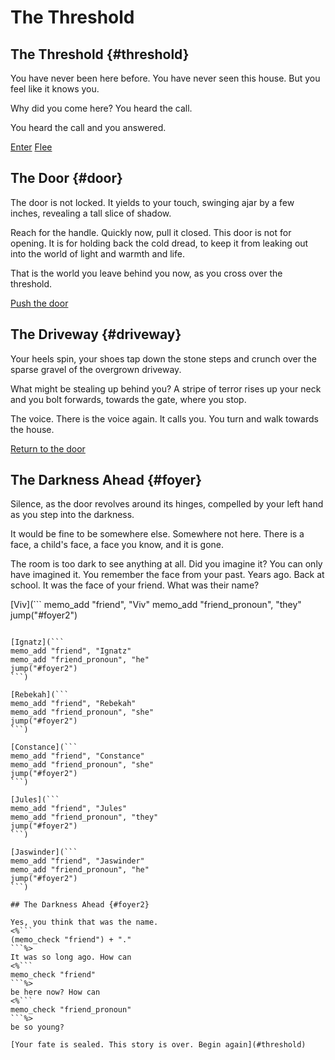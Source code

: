 # The Threshold

## The Threshold {#threshold}

You have never been here before. You have never seen this house. But you feel like it knows you.

Why did you come here? You heard the call.

You heard the call and you answered.

[Enter](#door)
[Flee](#driveway)

## The Door {#door}

The door is not locked. It yields to your touch, swinging ajar by a few inches, revealing a tall slice of shadow.

Reach for the handle. Quickly now, pull it closed. This door is not for opening. It is for holding back the cold dread, to keep it from leaking out into the world of light and warmth and life.

That is the world you leave behind you now, as you cross over the threshold.

[Push the door](#foyer)

## The Driveway {#driveway}

Your heels spin, your shoes tap down the stone steps and crunch over the sparse gravel of the overgrown driveway. 

What might be stealing up behind you? A stripe of terror rises up your neck and you bolt forwards, towards the gate, where you stop. 

The voice. There is the voice again. It calls you. You turn and walk towards the house.

[Return to the door](#door)

## The Darkness Ahead {#foyer}

Silence, as the door revolves around its hinges, compelled by your left hand as you step into the darkness. 

It would be fine to be somewhere else. Somewhere not here. There is a face, a child's face, a face you know, and it is gone. 

The room is too dark to see anything at all. Did you imagine it? You can only have imagined it. You remember the face from your past. Years ago. Back at school. It was the face of your friend. What was their name?

[Viv](```
memo_add "friend", "Viv"
memo_add "friend_pronoun", "they"
jump("#foyer2")
```)

[Ignatz](```
memo_add "friend", "Ignatz"
memo_add "friend_pronoun", "he"
jump("#foyer2")
```)

[Rebekah](```
memo_add "friend", "Rebekah"
memo_add "friend_pronoun", "she"
jump("#foyer2")
```)

[Constance](```
memo_add "friend", "Constance"
memo_add "friend_pronoun", "she"
jump("#foyer2")
```)

[Jules](```
memo_add "friend", "Jules"
memo_add "friend_pronoun", "they"
jump("#foyer2")
```)

[Jaswinder](```
memo_add "friend", "Jaswinder"
memo_add "friend_pronoun", "he"
jump("#foyer2")
```)

## The Darkness Ahead {#foyer2}

Yes, you think that was the name.
<%```
(memo_check "friend") + "."
```%>
It was so long ago. How can
<%```
memo_check "friend"
```%>
be here now? How can
<%```
memo_check "friend_pronoun"
```%>
be so young?

[Your fate is sealed. This story is over. Begin again](#threshold)
